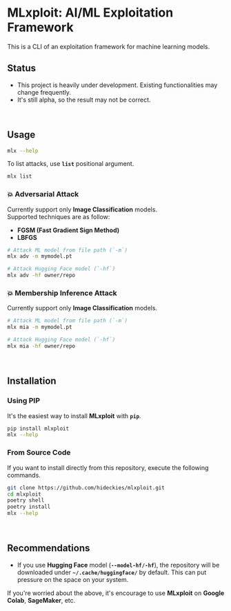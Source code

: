 # MLxploit: AI/ML Exploitation Framework

This is a CLI of an exploitation framework for machine learning models.

## Status

- This project is heavily under development. Existing functionalities may change frequently.
- It's still alpha, so the result may not be correct.

<br />

## Usage

```sh
mlx --help
```

To list attacks, use **`list`** positional argument.

```sh
mlx list
```

### :boom: Adversarial Attack

Currently support only **Image Classification** models.  
Supported techniques are as follow:

- **FGSM (Fast Gradient Sign Method)**
- **LBFGS**

```sh
# Attack ML model from file path (`-m`)
mlx adv -m mymodel.pt

# Attack Hugging Face model (`-hf`)
mlx adv -hf owner/repo
```

### :boom: Membership Inference Attack

Currently support only **Image Classification** models.

```sh
# Attack ML model from file path (`-m`)
mlx mia -m mymodel.pt

# Attack Hugging Face model (`-hf`)
mlx mia -hf owner/repo
```

<br />

## Installation

### Using PIP

It's the easiest way to install **MLxploit** with **`pip`**.

```sh
pip install mlxploit
mlx --help
```

### From Source Code

If you want to install directly from this repository, execute the following commands.

```sh
git clone https://github.com/hideckies/mlxploit.git
cd mlxploit
poetry shell
poetry install
mlx --help
```

<br />

## Recommendations

- If you use **Hugging Face** model (**`--model-hf/-hf`**), the repository will be downloaded under **`~/.cache/huggingface/`** by default. This can put pressure on the space on your system.

If you're worried about the above, it's encourage to use **MLxploit** on **Google Colab**, **SageMaker**, etc.

